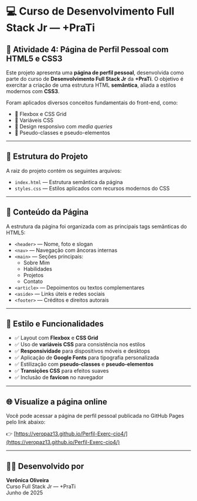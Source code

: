 # 💻 Curso de Desenvolvimento Full Stack Jr — +PraTi

## 📘 Atividade 4: Página de Perfil Pessoal com HTML5 e CSS3

Este projeto apresenta uma **página de perfil pessoal**, desenvolvida como parte do curso de **Desenvolvimento Full Stack Jr** da **+PraTi**. O objetivo é exercitar a criação de uma estrutura HTML **semântica**, aliada a estilos modernos com **CSS3**.

Foram aplicados diversos conceitos fundamentais do front-end, como:

- 🎯 Flexbox e CSS Grid
- 🎯 Variáveis CSS
- 🎯 Design responsivo com _media queries_
- 🎯 Pseudo-classes e pseudo-elementos

---

## 📁 Estrutura do Projeto

A raiz do projeto contém os seguintes arquivos:

- `index.html` — Estrutura semântica da página
- `styles.css` — Estilos aplicados com recursos modernos do CSS

---

## 🧱 Conteúdo da Página

A estrutura da página foi organizada com as principais tags semânticas do HTML5:

- `<header>` — Nome, foto e slogan
- `<nav>` — Navegação com âncoras internas
- `<main>` — Seções principais:
  - Sobre Mim
  - Habilidades
  - Projetos
  - Contato
- `<article>` — Depoimentos ou textos complementares
- `<aside>` — Links úteis e redes sociais
- `<footer>` — Créditos e direitos autorais

---

## 🎨 Estilo e Funcionalidades

- ✅ Layout com **Flexbox** e **CSS Grid**
- ✅ Uso de **variáveis CSS** para consistência nos estilos
- ✅ **Responsividade** para dispositivos móveis e desktops
- ✅ Aplicação de **Google Fonts** para tipografia personalizada
- ✅ Estilização com **pseudo-classes** e **pseudo-elementos**
- ✅ **Transições CSS** para efeitos suaves
- ✅ Inclusão de **favicon** no navegador

---

## 🌐 Visualize a página online

Você pode acessar a página de perfil pessoal publicada no GitHub Pages pelo link abaixo:

👉 [https://veropaz13.github.io/Perfil-Exerc-cio4/](https://veropaz13.github.io/Perfil-Exerc-cio4/)

---

## 🙋‍♀️ Desenvolvido por

**Verônica Oliveira**  
Curso Full Stack Jr — +PraTi  
Junho de 2025
